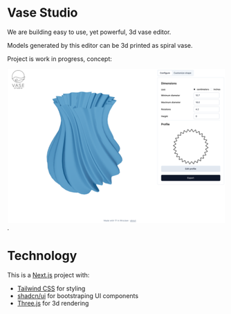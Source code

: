 # Vase Studio

We are building easy to use, yet powerful, 3d vase editor.

Models generated by this editor can be 3d printed as spiral vase.

Project is work in progress, concept:

![project concept](./concept.png "mock of project in the final shape").

# Technology

This is a [Next.js](https://nextjs.org/) project with:

- [Tailwind CSS](https://tailwindcss.com/) for styling
- [shadcn/ui](https://ui.shadcn.com/) for bootstraping UI components
- [Three.js](https://threejs.org/) for 3d rendering
